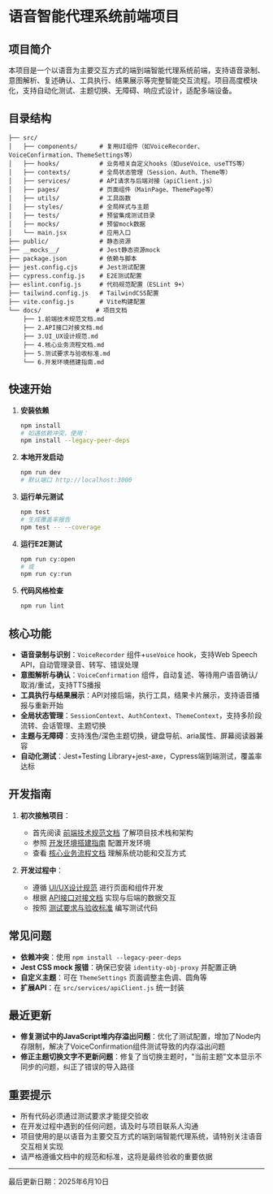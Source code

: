 # 语音智能代理系统前端项目

## 项目简介

本项目是一个以语音为主要交互方式的端到端智能代理系统前端，支持语音录制、意图解析、复述确认、工具执行、结果展示等完整智能交互流程。项目高度模块化，支持自动化测试、主题切换、无障碍、响应式设计，适配多端设备。

## 目录结构

```
├── src/
│   ├── components/      # 复用UI组件（如VoiceRecorder、VoiceConfirmation、ThemeSettings等）
│   ├── hooks/           # 业务相关自定义hooks（如useVoice、useTTS等）
│   ├── contexts/        # 全局状态管理（Session、Auth、Theme等）
│   ├── services/        # API请求与后端对接（apiClient.js）
│   ├── pages/           # 页面组件（MainPage、ThemePage等）
│   ├── utils/           # 工具函数
│   ├── styles/          # 全局样式与主题
│   ├── tests/           # 预留集成测试目录
│   ├── mocks/           # 预留mock数据
│   └── main.jsx         # 应用入口
├── public/              # 静态资源
├── __mocks__/           # Jest静态资源mock
├── package.json         # 依赖与脚本
├── jest.config.cjs      # Jest测试配置
├── cypress.config.js    # E2E测试配置
├── eslint.config.js     # 代码规范配置（ESLint 9+）
├── tailwind.config.js   # TailwindCSS配置
├── vite.config.js       # Vite构建配置
└── docs/               # 项目文档
    ├── 1.前端技术规范文档.md
    ├── 2.API接口对接文档.md
    ├── 3.UI_UX设计规范.md
    ├── 4.核心业务流程文档.md
    ├── 5.测试要求与验收标准.md
    └── 6.开发环境搭建指南.md
```

## 快速开始

1. **安装依赖**
   ```bash
   npm install
   # 如遇依赖冲突，使用：
   npm install --legacy-peer-deps
   ```

2. **本地开发启动**
   ```bash
   npm run dev
   # 默认端口 http://localhost:3000
   ```

3. **运行单元测试**
   ```bash
   npm test
   # 生成覆盖率报告
   npm test -- --coverage
   ```

4. **运行E2E测试**
   ```bash
   npm run cy:open
   # 或
   npm run cy:run
   ```

5. **代码风格检查**
   ```bash
   npm run lint
   ```

## 核心功能

- **语音录制与识别**：`VoiceRecorder` 组件+`useVoice` hook，支持Web Speech API，自动管理录音、转写、错误处理
- **意图解析与确认**：`VoiceConfirmation` 组件，自动复述、等待用户语音确认/取消/重试，支持TTS播报
- **工具执行与结果展示**：API对接后端，执行工具，结果卡片展示，支持语音播报与重新开始
- **全局状态管理**：`SessionContext`、`AuthContext`、`ThemeContext`，支持多阶段流转、会话管理、主题切换
- **主题与无障碍**：支持浅色/深色主题切换，键盘导航、aria属性、屏幕阅读器兼容
- **自动化测试**：Jest+Testing Library+jest-axe，Cypress端到端测试，覆盖率达标

## 开发指南

1. **初次接触项目**：
   - 首先阅读 [前端技术规范文档](./docs/1.前端技术规范文档.md) 了解项目技术栈和架构
   - 参照 [开发环境搭建指南](./docs/6.开发环境搭建指南.md) 配置开发环境
   - 查看 [核心业务流程文档](./docs/4.核心业务流程文档.md) 理解系统功能和交互方式

2. **开发过程中**：
   - 遵循 [UI/UX设计规范](./docs/3.UI_UX设计规范.md) 进行页面和组件开发
   - 根据 [API接口对接文档](./docs/2.API接口对接文档.md) 实现与后端的数据交互
   - 按照 [测试要求与验收标准](./docs/5.测试要求与验收标准.md) 编写测试代码

## 常见问题

- **依赖冲突**：使用 `npm install --legacy-peer-deps`
- **Jest CSS mock 报错**：确保已安装 `identity-obj-proxy` 并配置正确
- **自定义主题**：可在 `ThemeSettings` 页面调整主色调、圆角等
- **扩展API**：在 `src/services/apiClient.js` 统一封装

## 最近更新

- **修复测试中的JavaScript堆内存溢出问题**：优化了测试配置，增加了Node内存限制，解决了VoiceConfirmation组件测试导致的内存溢出问题
- **修正主题切换文字不更新问题**：修复了当切换主题时，"当前主题"文本显示不同步的问题，纠正了错误的导入路径

## 重要提示

- 所有代码必须通过测试要求才能提交验收
- 在开发过程中遇到的任何问题，请及时与项目联系人沟通
- 项目使用的是以语音为主要交互方式的端到端智能代理系统，请特别关注语音交互相关实现
- 请严格遵循文档中的规范和标准，这将是最终验收的重要依据

---

最后更新日期：2025年6月10日 